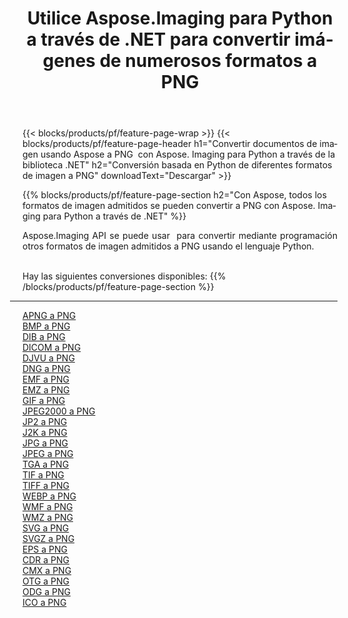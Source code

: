 ﻿---
title: Utilice Aspose.Imaging para Python a través de .NET para convertir imágenes de numerosos formatos a PNG 
weight: 3920
url: /es/python-net/conversion/to/png 
lang: es
langdirlevel: 2
locales: zh-hans,ja,it,ru,de,es,fr,nl,id,lt,pl,pt,vi,tr,ko,zh-hant,ar,hi,th,sv,cs,uk,he
description: Puede usar Aspose.Imaging para Python a través de la biblioteca .NET para convertir una variedad de formatos a PNG
---

{{< blocks/products/pf/feature-page-wrap >}}
{{< blocks/products/pf/feature-page-header h1="Convertir documentos de imagen usando Aspose a PNG  con Aspose. Imaging para Python a través de la biblioteca .NET" h2="Conversión basada en Python de diferentes formatos de imagen a PNG" downloadText="Descargar" >}}


{{% blocks/products/pf/feature-page-section  h2="Con Aspose, todos los formatos de imagen admitidos se pueden convertir a PNG con Aspose. Imaging para Python a través de .NET" %}}
<p align=justify>Aspose.Imaging API se puede usar  para convertir mediante programación otros formatos de imagen admitidos a PNG usando el lenguaje Python.</p>
<br/>
Hay las siguientes conversiones disponibles:
{{% /blocks/products/pf/feature-page-section %}}
<div class="container-fluid productfamilypage bg-gray">
    <div class="convertypes bg-gray agp-content section">
        <div class="container">
		<hr style="margin-left:-20px;"/>
		<div class="row other-converters">
		    <div class='col-md-2 other-converter remove-lp remove-rp'><a href="/imaging/es/python-net/conversion/apng-to-png" >APNG a PNG</a></div>
<div class='col-md-2 other-converter remove-lp remove-rp'><a href="/imaging/es/python-net/conversion/bmp-to-png" >BMP a PNG</a></div>
<div class='col-md-2 other-converter remove-lp remove-rp'><a href="/imaging/es/python-net/conversion/dib-to-png" >DIB a PNG</a></div>
<div class='col-md-2 other-converter remove-lp remove-rp'><a href="/imaging/es/python-net/conversion/dicom-to-png" >DICOM a PNG</a></div>
<div class='col-md-2 other-converter remove-lp remove-rp'><a href="/imaging/es/python-net/conversion/djvu-to-png" >DJVU a PNG</a></div>
<div class='col-md-2 other-converter remove-lp remove-rp'><a href="/imaging/es/python-net/conversion/dng-to-png" >DNG a PNG</a></div>
<div class='col-md-2 other-converter remove-lp remove-rp'><a href="/imaging/es/python-net/conversion/emf-to-png" >EMF a PNG</a></div>
<div class='col-md-2 other-converter remove-lp remove-rp'><a href="/imaging/es/python-net/conversion/emz-to-png" >EMZ a PNG</a></div>
<div class='col-md-2 other-converter remove-lp remove-rp'><a href="/imaging/es/python-net/conversion/gif-to-png" >GIF a PNG</a></div>
<div class='col-md-2 other-converter remove-lp remove-rp'><a href="/imaging/es/python-net/conversion/jpeg2000-to-png" >JPEG2000 a PNG</a></div>
<div class='col-md-2 other-converter remove-lp remove-rp'><a href="/imaging/es/python-net/conversion/jp2-to-png" >JP2 a PNG</a></div>
<div class='col-md-2 other-converter remove-lp remove-rp'><a href="/imaging/es/python-net/conversion/j2k-to-png" >J2K a PNG</a></div>
<div class='col-md-2 other-converter remove-lp remove-rp'><a href="/imaging/es/python-net/conversion/jpg-to-png" >JPG a PNG</a></div>
<div class='col-md-2 other-converter remove-lp remove-rp'><a href="/imaging/es/python-net/conversion/jpeg-to-png" >JPEG a PNG</a></div>
<div class='col-md-2 other-converter remove-lp remove-rp'><a href="/imaging/es/python-net/conversion/tga-to-png" >TGA a PNG</a></div>
<div class='col-md-2 other-converter remove-lp remove-rp'><a href="/imaging/es/python-net/conversion/tif-to-png" >TIF a PNG</a></div>
<div class='col-md-2 other-converter remove-lp remove-rp'><a href="/imaging/es/python-net/conversion/tiff-to-png" >TIFF a PNG</a></div>
<div class='col-md-2 other-converter remove-lp remove-rp'><a href="/imaging/es/python-net/conversion/webp-to-png" >WEBP a PNG</a></div>
<div class='col-md-2 other-converter remove-lp remove-rp'><a href="/imaging/es/python-net/conversion/wmf-to-png" >WMF a PNG</a></div>
<div class='col-md-2 other-converter remove-lp remove-rp'><a href="/imaging/es/python-net/conversion/wmz-to-png" >WMZ a PNG</a></div>
<div class='col-md-2 other-converter remove-lp remove-rp'><a href="/imaging/es/python-net/conversion/svg-to-png" >SVG a PNG</a></div>
<div class='col-md-2 other-converter remove-lp remove-rp'><a href="/imaging/es/python-net/conversion/svgz-to-png" >SVGZ a PNG</a></div>
<div class='col-md-2 other-converter remove-lp remove-rp'><a href="/imaging/es/python-net/conversion/eps-to-png" >EPS a PNG</a></div>
<div class='col-md-2 other-converter remove-lp remove-rp'><a href="/imaging/es/python-net/conversion/cdr-to-png" >CDR a PNG</a></div>
<div class='col-md-2 other-converter remove-lp remove-rp'><a href="/imaging/es/python-net/conversion/cmx-to-png" >CMX a PNG</a></div>
<div class='col-md-2 other-converter remove-lp remove-rp'><a href="/imaging/es/python-net/conversion/otg-to-png" >OTG a PNG</a></div>
<div class='col-md-2 other-converter remove-lp remove-rp'><a href="/imaging/es/python-net/conversion/odg-to-png" >ODG a PNG</a></div>
<div class='col-md-2 other-converter remove-lp remove-rp'><a href="/imaging/es/python-net/conversion/ico-to-png" >ICO a PNG</a></div>
                </div>
        </div>
    </div>
</div>
<br/>

